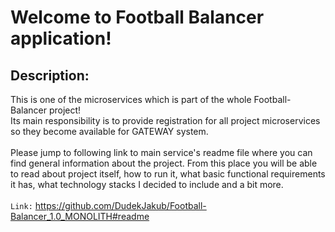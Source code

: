 # Welcome to Football Balancer application!

## Description:
This is one of the microservices which is part of the whole Football-Balancer project! 
<br/>
Its main responsibility is to provide registration for all project microservices so they become available for GATEWAY system.
<br/>
<br/>
Please jump to following link to main service's readme file where you can find general information about the project. From this place you will be able to read about project itself, how to run it, what basic functional requirements it has, what technology stacks I decided to include and a bit more.
<br/>
<br/>
`Link:`
https://github.com/DudekJakub/Football-Balancer_1.0_MONOLITH#readme
